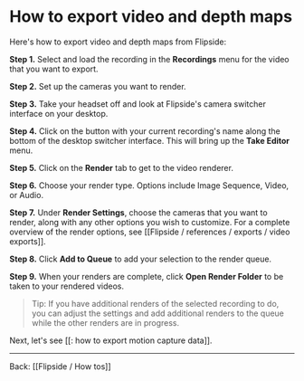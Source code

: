 # How to export video and depth maps

Here's how to export video and depth maps from Flipside:

**Step 1.** Select and load the recording in the **Recordings** menu for the video that you want to export.

**Step 2.** Set up the cameras you want to render.

**Step 3.** Take your headset off and look at Flipside's camera switcher interface on your desktop.

**Step 4.** Click on the button with your current recording's name along the bottom of the desktop switcher interface. This will bring up the **Take Editor** menu.

**Step 5.** Click on the **Render** tab to get to the video renderer.

**Step 6.** Choose your render type. Options include Image Sequence, Video, or Audio.

**Step 7.** Under **Render Settings**, choose the cameras that you want to render, along with any other options you wish to customize. For a complete overview of the render options, see [[Flipside / references / exports / video exports]].

**Step 8.** Click **Add to Queue** to add your selection to the render queue.

**Step 9.** When your renders are complete, click **Open Render Folder** to be taken to your rendered videos.

> Tip: If you have additional renders of the selected recording to do, you can adjust the settings and add additional renders to the queue while the other renders are in progress.

Next, let's see [[: how to export motion capture data]].

---

Back: [[Flipside / How tos]]
